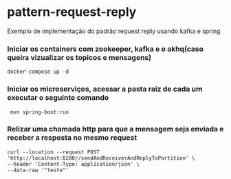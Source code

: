 # pattern-request-reply
Exemplo de implementação do padrão request reply usando kafka e spring

### Iniciar os containers com zookeeper, kafka e o akhq(caso queira vizualizar os topicos e mensagens)   
 ```
 docker-compose up -d
 ```

### Iniciar os microserviços, acessar a pasta raiz de cada um executar o seguinte comando

```
 mvn spring-boot:run
```

### Relizar uma chamada http para que a mensagem seja enviada e receber a resposta no mesmo request

```
curl --location --request POST 'http://localhost:8280//sendAndReceiverAndReplyToPartition' \
--header 'Content-Type: application/json' \
--data-raw '"teste"'
```
